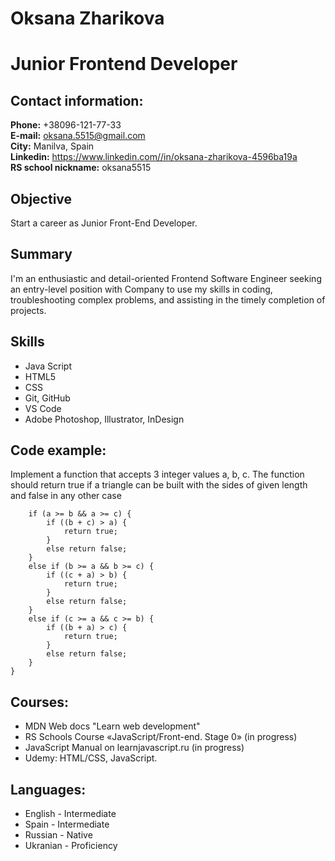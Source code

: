 # Oksana Zharikova  
# Junior Frontend Developer    
## Contact information: 
**Phone:** +38096-121-77-33    
**E-mail:** oksana.5515@gmail.com  
**City:** Manilva, Spain  
**Linkedin:** https://www.linkedin.com//in/oksana-zharikova-4596ba19a  
**RS school nickname:** oksana5515
## Objective   
Start a career as Junior Front-End Developer.  
## Summary
I'm an enthusiastic and detail-oriented Frontend Software Engineer seeking an entry-level position with Company to use my skills in coding, troubleshooting complex problems, and assisting in the timely completion of projects.
## Skills  
* Java Script  
* HTML5 
* CSS  
* Git, GitHub  
* VS Code
* Adobe Photoshop, Illustrator, InDesign  

## Code example:
Implement a function that accepts 3 integer values a, b, c. The function should return true if a triangle can be built with the sides of given length and false in any other case
``` function isTriangle(a, b, c) {
    if (a >= b && a >= c) {
        if ((b + c) > a) {
            return true;
        }
        else return false;
    }
    else if (b >= a && b >= c) {
        if ((c + a) > b) {
            return true;
        }
        else return false;
    }
    else if (c >= a && c >= b) {
        if ((b + a) > c) {
            return true;
        }
        else return false;
    }
}
```
## Courses:
* MDN Web docs "Learn web development"
* RS Schools Course «JavaScript/Front-end. Stage 0» (in progress)
* JavaScript Manual on learnjavascript.ru (in progress)  
* Udemy: HTML/CSS, JavaScript.
## Languages:
* English -  Intermediate
* Spain - Intermediate
* Russian - Native
* Ukranian - Proficiency 
